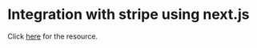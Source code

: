 <h1>Integration with stripe using next.js</h1>

<p>
  Click <a href="https://www.youtube.com/watch?v=w6xpHQBWZr8">here</a> for the
  resource.
</p>
